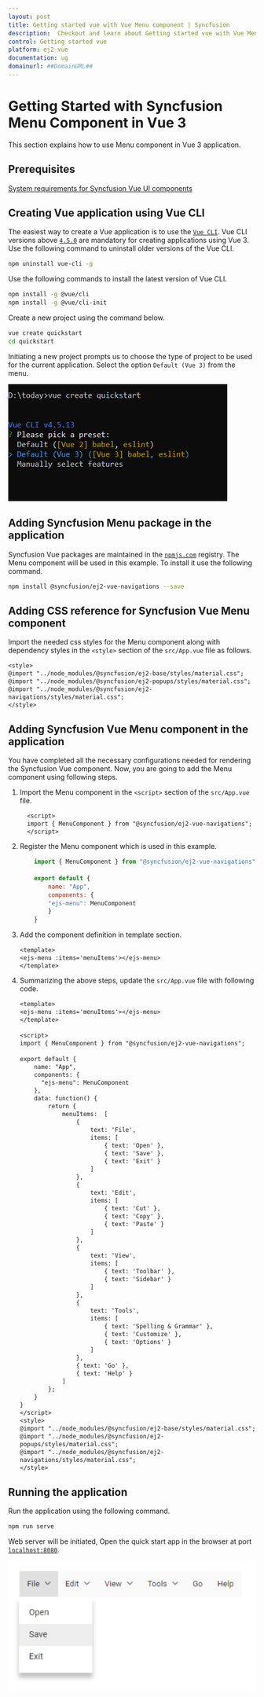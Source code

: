 ```yaml
---
layout: post
title: Getting started vue with Vue Menu component | Syncfusion
description:  Checkout and learn about Getting started vue with Vue Menu component of Syncfusion Essential JS 2 and more details.
control: Getting started vue 
platform: ej2-vue
documentation: ug
domainurl: ##DomainURL##
---
```


# Getting Started with Syncfusion Menu Component in Vue 3

This section explains how to use Menu component in Vue 3 application.

## Prerequisites

[System requirements for Syncfusion Vue UI components](https://ej2.syncfusion.com/vue/documentation/system-requirements/)

## Creating Vue application using Vue CLI

The easiest way to create a Vue application is to use the [`Vue CLI`](https://github.com/vuejs/vue-cli). Vue CLI versions above [`4.5.0`](https://v3.vuejs.org/guide/migration/introduction.html#vue-cli) are mandatory for creating applications using Vue 3. Use the following command to uninstall older versions of the Vue CLI.

```bash
npm uninstall vue-cli -g
```

Use the following commands to install the latest version of Vue CLI.

```bash
npm install -g @vue/cli
npm install -g @vue/cli-init
```

Create a new project using the command below.

```bash
vue create quickstart
cd quickstart
```

Initiating a new project prompts us to choose the type of project to be used for the current application. Select the option `Default (Vue 3)` from the menu.

![Reference](./images/vue3-terminal.png)

## Adding Syncfusion Menu package in the application

Syncfusion Vue packages are maintained in the [`npmjs.com`](https://www.npmjs.com/~syncfusionorg) registry. The Menu component will be used in this example. To install it use the following command.

```bash
npm install @syncfusion/ej2-vue-navigations --save
```

## Adding CSS reference for Syncfusion Vue Menu component

Import the needed css styles for the Menu component along with dependency styles in the `<style>` section of the `src/App.vue` file as follows.

```
<style>
@import "../node_modules/@syncfusion/ej2-base/styles/material.css";
@import "../node_modules/@syncfusion/ej2-popups/styles/material.css";
@import "../node_modules/@syncfusion/ej2-navigations/styles/material.css";
</style>
```

## Adding Syncfusion Vue Menu component in the application

You have completed all the necessary configurations needed  for rendering the Syncfusion Vue component. Now, you are going to add the Menu component using following steps.

1. Import the Menu component in the `<script>` section of the `src/App.vue` file.

    ```
      <script>
      import { MenuComponent } from "@syncfusion/ej2-vue-navigations";
      </script>
    ```

2. Register the Menu component which is used in this example.

    ```js
        import { MenuComponent } from "@syncfusion/ej2-vue-navigations";

        export default {
            name: "App",
            components: {
            "ejs-menu": MenuComponent
            }
        }
    ```

3. Add the component definition in template section.

    ```
    <template>
    <ejs-menu :items='menuItems'></ejs-menu>
    </template>
    ```

4. Summarizing the above steps, update the `src/App.vue` file with following code.

    ```
    <template>
    <ejs-menu :items='menuItems'></ejs-menu>
    </template>

    <script>
    import { MenuComponent } from "@syncfusion/ej2-vue-navigations";

    export default {
        name: "App",
        components: {
          "ejs-menu": MenuComponent
        },
        data: function() {
            return {
                menuItems:  [
                    {
                        text: 'File',
                        items: [
                            { text: 'Open' },
                            { text: 'Save' },
                            { text: 'Exit' }
                        ]
                    },
                    {
                        text: 'Edit',
                        items: [
                            { text: 'Cut' },
                            { text: 'Copy' },
                            { text: 'Paste' }
                        ]
                    },
                    {
                        text: 'View',
                        items: [
                            { text: 'Toolbar' },
                            { text: 'Sidebar' }
                        ]
                    },
                    {
                        text: 'Tools',
                        items: [
                            { text: 'Spelling & Grammar' },
                            { text: 'Customize' },
                            { text: 'Options' }
                        ]
                    },
                    { text: 'Go' },
                    { text: 'Help' }
                ]
            };
        }
    }
    </script>
    <style>
    @import "../node_modules/@syncfusion/ej2-base/styles/material.css";
    @import "../node_modules/@syncfusion/ej2-popups/styles/material.css";
    @import "../node_modules/@syncfusion/ej2-navigations/styles/material.css";
    </style>
    ```

## Running the application

Run the application using the following command.

```bash
npm run serve
```

Web server will be initiated, Open the quick start app in the browser at port [`localhost:8080`](http://localhost:8080/).

![Output](./images/vue3-menu.PNG)